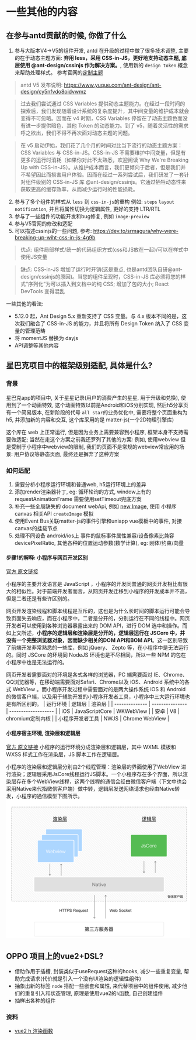 # 一些其他的内容

## 在参与antd贡献的时候, 你做了什么

1. 参与大版本V4->V5的组件开发, antd 在升级的过程中做了很多技术调整, 主要的在于动态主题方面: **弃用 less，采用 CSS-in-JS，更好地支持动态主题, 底层使用 @ant-design/cssinjs 作为解决方案。**, 使用新的 `design token` 概念来帮助处理样式。 参考官网的[定制主题](https://ant.design/docs/react/customize-theme-cn)
  > antd V5 发布说明: https://www.yuque.com/ant-design/ant-design/cy5nfvdo8oidvwmz

  > 过去我们尝试通过 CSS Variables 提供动态主题能力。在经过一段时间的探索后，我们发现随着设计系统的复杂度提升，其中间变量的维护成本就会变得不可忽略。因而在 v4 时期，CSS Variables 停留在了动态主题色而没有进一步提供暗色、其他 Token 的动态能力。到了 v5，随着灵活性的需求呼之欲出，我们不得不再次面对动态主题的问题。

  > 在 v5 启动伊始，我们花了几个月的时间对比当下流行的动态主题方案：CSS Variables 与 CSS-in-JS。CSS-in-JS 不需要维护中间变量，但是有更多的运行时消耗（如果你对此不太熟悉，欢迎阅读 Why We're Breaking Up with CSS-in-JS）。从维护成本而言，我们更倾向于后者，但是我们并不希望因此而损害用户体验。因而在经过一系列尝试后，我们研发了一套针对组件级别的 CSS-in-JS 库 @ant-design/cssinjs。它通过牺牲动态性来获取更高的缓存效率，从而减少运行时的性能损耗。

2. 参与了多个组件的样式从 `less` 到 `css-in-js`的重构 例如: `steps` `layout` `notification`, 并且将属性切换为逻辑属性, 更好的支持 LTR/RTL
3. 参与了一些组件的功能开发和bug修复, 例如 `image-preview`
4. 参与V5官网的修改和适配
6. 可以描述cssinjs的一些问题, 参考: https://dev.to/srmagura/why-were-breaking-up-wiht-css-in-js-4g9b
  > 优点: 组件局部样式/统一的代码组织方式(css和JS放在一起)/可以在样式中使用JS变量

  > 缺点: CSS-in-JS 增加了运行时开销(这是重点, 也是antd团队自研@ant-design/cssinjs的原因)。当您的组件呈现时，CSS-in-JS 库必须将您的样式“序列化”为可以插入到文档中的纯 CSS; 增加了包的大小; React DevTools 变得混乱

一些其他的看法:
* 5.12.0 起，Ant Design 5.x 重新支持了 CSS 变量。与 4.x 版本不同的是，这次我们融合了 CSS-in-JS 的能力，并且将所有 Design Token 纳入了 CSS 变量的管理范畴
* 将 momentJS 替换为 dayjs
* API调整等其他内容

## 星巴克项目中的框架级别适配, 具体是什么?

### 背景

星巴克app的项目中, 关于星星记录(用户的消费产生的星星, 用于升级和兑换), 使用到了一个动画特效, 这个动画特效以前是Android和iOS分别实现, 然后h5分享页有一个简易版本, 在新阶段的代号 `all star`的业务优化中, 需要将整个页面重构为h5, 并添加新的内容和交互, 这个库采用的是 matter-js(一个2D物理引擎库)

这个库在 web 上正常运行, 但是因为业务上需要兼容到小程序, 框架本身不支持需要做适配; 当然在走这个方案之前我还罗列了其他的方案: 例如, 使用webview 但是受制于小程序中webview的限制, 我们的页面不是常规的webview常应用的场景: 用户协议等静态页面, 最终还是摒弃了这种方案

### 如何适配

1. 需要分析小程序运行环境和普通web, h5运行环境上的差异
2. 添加render渲染器补丁, eg: 循环轮询的方式, window上有的requestAnimationFrame 需要使用setTimeout兜底方案
3. 补充一些全局缺失的 document webApi, 例如 [new Image](https://developer.mozilla.org/zh-CN/docs/Web/API/HTMLImageElement/Image), 使用 小程序 canvas 相关API `createImage` 模拟
4. 使用Event Bus关联matter-js的事件引擎和uniapp vue模板中的事件, 对接canvas的挂载节点
5. 处理不同设备 android/ios上 事件的鼠标事件属性兼容/设备像素比兼容 devicePixelRatio, 其他各种的位置运动参数(数学计算), eg: 刚体/约束/向量

#### 步骤1的解释: 小程序与网页开发区别

[官方 原文链接](https://developers.weixin.qq.com/miniprogram/dev/framework/quickstart/#%E5%B0%8F%E7%A8%8B%E5%BA%8F%E4%B8%8E%E6%99%AE%E9%80%9A%E7%BD%91%E9%A1%B5%E5%BC%80%E5%8F%91%E7%9A%84%E5%8C%BA%E5%88%AB)

小程序的主要开发语言是 JavaScript ，小程序的开发同普通的网页开发相比有很大的相似性。对于前端开发者而言，从网页开发迁移到小程序的开发成本并不高，但是二者还是有些许区别的。

​网页开发渲染线程和脚本线程是互斥的，这也是为什么长时间的脚本运行可能会导致页面失去响应，而在小程序中，二者是分开的，分别运行在不同的线程中。网页开发者可以使用到各种浏览器暴露出来的 DOM API，进行 DOM 选中和操作。而如上文所述，**小程序的逻辑层和渲染层是分开的，逻辑层运行在 JSCore 中，并没有一个完整浏览器对象，因而缺少相关的DOM API和BOM API**。这一区别导致了前端开发非常熟悉的一些库，例如 jQuery、 Zepto 等，在小程序中是无法运行的。同时 JSCore 的环境同 NodeJS 环境也是不尽相同，所以一些 NPM 的包在小程序中也是无法运行的。

​网页开发者需要面对的环境是各式各样的浏览器，PC 端需要面对 IE、Chrome、QQ浏览器等，在移动端需要面对Safari、Chrome以及 iOS、Android 系统中的各式 WebView 。而小程序开发过程中需要面对的是两大操作系统 iOS 和 Android 的微信客户端，以及用于辅助开发的小程序开发者工具，小程序中三大运行环境也是有所区别的。
| 运行环境       | 逻辑层          | 渲染层              |
| -------------- | --------------- | ------------------- |
| iOS            | JavaScriptCore  | WKWebView           |
| 安卓           | V8              | chromium定制内核    |
| 小程序开发者工具 | NWJS            | Chrome WebView      |

#### 小程序宿主环境, 渲染层和逻辑层

[官方 原文链接](https://developers.weixin.qq.com/miniprogram/dev/framework/quickstart/framework.html#%E6%B8%B2%E6%9F%93%E5%B1%82%E5%92%8C%E9%80%BB%E8%BE%91%E5%B1%82)
小程序的运行环境分成渲染层和逻辑层，其中 WXML 模板和 WXSS 样式工作在渲染层，JS 脚本工作在逻辑层。

小程序的渲染层和逻辑层分别由2个线程管理：渲染层的界面使用了WebView 进行渲染；逻辑层采用JsCore线程运行JS脚本。一个小程序存在多个界面，所以渲染层存在多个WebView线程，这两个线程的通信会经由微信客户端（下文中也会采用Native来代指微信客户端）做中转，逻辑层发送网络请求也经由Native转发，小程序的通信模型下图所示。
![](./images/小程序-渲染层和逻辑层.png)

## OPPO 项目上的vue2+DSL?

* 借助作用于插槽, 封装类似于useRequest这种的hooks, 减少一些重复变量, 帮助完成请求(代价就是引入一个没有UI渲染的逻辑性组件)
* 抽象出新的标签 `node` 搭配一些嵌套和属性, 来代替项目中的组件使用, 减少他们的重复引入和状态管理, 原理是使用vue2的`h`函数, 自己创建组件
* 抽样出各种的组件

### 资料

* [vue2 h 渲染函数](https://v2.cn.vuejs.org/v2/guide/render-function.html#JSX)
<!-- * [vue2 渲染机制](https://cn.vuejs.org/guide/extras/rendering-mechanism.html) -->
